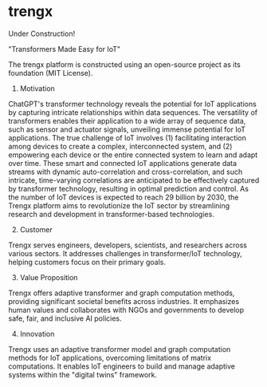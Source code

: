 # trengx
Under Construction!

"Transformers Made Easy for IoT"

The trengx platform is constructed using an open-source project as its foundation (MIT License).

1. Motivation

ChatGPT's transformer technology reveals the potential for IoT applications by capturing intricate relationships within data sequences. The versatility of transformers enables their application to a wide array of sequence data, such as sensor and actuator signals, unveiling immense potential for IoT applications. The true challenge of IoT involves (1) facilitating interaction among devices to create a complex, interconnected system, and (2) empowering each device or the entire connected system to learn and adapt over time. These smart and connected IoT applications generate data streams with dynamic auto-correlation and cross-correlation, and such intricate, time-varying correlations are anticipated to be effectively captured by transformer technology, resulting in optimal prediction and control. As the number of IoT devices is expected to reach 29 billion by 2030, the Trengx platform aims to revolutionize the IoT sector by streamlining research and development in transformer-based technologies.

2. Customer

Trengx serves engineers, developers, scientists, and researchers across various sectors. It addresses challenges in transformer/IoT technology, helping customers focus on their primary goals.

3. Value Proposition

Trengx offers adaptive transformer and graph computation methods, providing significant societal benefits across industries. It emphasizes human values and collaborates with NGOs and governments to develop safe, fair, and inclusive AI policies.

4. Innovation

Trengx uses an adaptive transformer model and graph computation methods for IoT applications, overcoming limitations of matrix computations. It enables IoT engineers to build and manage adaptive systems within the "digital twins" framework.
